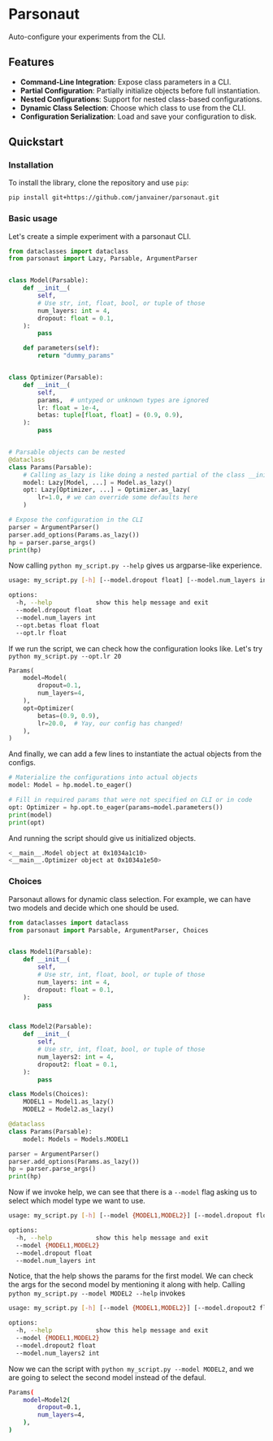 # Parsonaut

Auto-configure your experiments from the CLI.

## Features

- **Command-Line Integration**: Expose class parameters in a CLI.
- **Partial Configuration**: Partially initialize objects before full instantiation.
- **Nested Configurations**: Support for nested class-based configurations.
- **Dynamic Class Selection**: Choose which class to use from the CLI.
- **Configuration Serialization**: Load and save your configuration to disk.

## Quickstart

### Installation

To install the library, clone the repository and use `pip`:

```bash
pip install git+https://github.com/janvainer/parsonaut.git
```

### Basic usage

Let's create a simple experiment with a parsonaut CLI.
```python
from dataclasses import dataclass
from parsonaut import Lazy, Parsable, ArgumentParser


class Model(Parsable):
    def __init__(
        self,
        # Use str, int, float, bool, or tuple of those
        num_layers: int = 4,
        dropout: float = 0.1,
    ):
        pass

    def parameters(self):
        return "dummy_params"


class Optimizer(Parsable):
    def __init__(
        self,
        params,  # untyped or unknown types are ignored
        lr: float = 1e-4,
        betas: tuple[float, float] = (0.9, 0.9),
    ):
        pass


# Parsable objects can be nested
@dataclass
class Params(Parsable):
    # Calling as_lazy is like doing a nested partial of the class __init__ function
    model: Lazy[Model, ...] = Model.as_lazy()
    opt: Lazy[Optimizer, ...] = Optimizer.as_lazy(
        lr=1.0, # we can override some defaults here
    )

# Expose the configuration in the CLI
parser = ArgumentParser()
parser.add_options(Params.as_lazy())
hp = parser.parse_args()
print(hp)
```

Now calling `python my_script.py --help` gives us argparse-like experience.

```bash
usage: my_script.py [-h] [--model.dropout float] [--model.num_layers int] [--opt.betas float float] [--opt.lr float]

options:
  -h, --help            show this help message and exit
  --model.dropout float
  --model.num_layers int
  --opt.betas float float
  --opt.lr float
```
If we run the script, we can check how the configuration looks like.
Let's try `python my_script.py --opt.lr 20`

```python
Params(
    model=Model(
        dropout=0.1,
        num_layers=4,
    ),
    opt=Optimizer(
        betas=(0.9, 0.9),
        lr=20.0,  # Yay, our config has changed!
    ),
)
```
And finally, we can add a few lines to instantiate the actual objects from the configs.


```python
# Materialize the configurations into actual objects
model: Model = hp.model.to_eager()

# Fill in required params that were not specified on CLI or in code
opt: Optimizer = hp.opt.to_eager(params=model.parameters())
print(model)
print(opt)
```

And running the script should give us initialized objects.

```bash
<__main__.Model object at 0x1034a1c10>
<__main__.Optimizer object at 0x1034a1e50>
```

### Choices
Parsonaut allows for dynamic class selection.
For example, we can have two models and decide which one should be used.

```python
from dataclasses import dataclass
from parsonaut import Parsable, ArgumentParser, Choices


class Model1(Parsable):
    def __init__(
        self,
        # Use str, int, float, bool, or tuple of those
        num_layers: int = 4,
        dropout: float = 0.1,
    ):
        pass


class Model2(Parsable):
    def __init__(
        self,
        # Use str, int, float, bool, or tuple of those
        num_layers2: int = 4,
        dropout2: float = 0.1,
    ):
        pass

class Models(Choices):
    MODEL1 = Model1.as_lazy()
    MODEL2 = Model2.as_lazy()

@dataclass
class Params(Parsable):
    model: Models = Models.MODEL1

parser = ArgumentParser()
parser.add_options(Params.as_lazy())
hp = parser.parse_args()
print(hp)
```

Now if we invoke help, we can see that there is a `--model` flag asking us to select which model type we want to use.

```bash
usage: my_script.py [-h] [--model {MODEL1,MODEL2}] [--model.dropout float] [--model.num_layers int]

options:
  -h, --help            show this help message and exit
  --model {MODEL1,MODEL2}
  --model.dropout float
  --model.num_layers int
```

Notice, that the help shows the params for the first model.
We can check the args for the second model by mentioning it along with help. Calling `python my_script.py --model MODEL2 --help` invokes

```bash
usage: my_script.py [-h] [--model {MODEL1,MODEL2}] [--model.dropout2 float] [--model.num_layers2 int]

options:
  -h, --help            show this help message and exit
  --model {MODEL1,MODEL2}
  --model.dropout2 float
  --model.num_layers2 int
```

Now we can the script with `python my_script.py --model MODEL2`, and we are going to select the second model instead of the defaul.

```bash
Params(
    model=Model2(
        dropout=0.1,
        num_layers=4,
    ),
)
```
